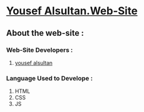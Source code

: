# [Yousef Alsultan.Web-Site](https://yousef1alsultan.github.io/Yousef.Alsultan.Web-Site/index.html)

## About the web-site :

### Web-Site Developers :
1. [yousef alsultan](https://github.com/yousef1alsultan)

### Language Used to Develope :
1. HTML
2. CSS
3. JS
